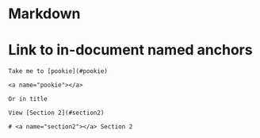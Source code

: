 # Markdown

# Link to in-document named anchors

```
Take me to [pookie](#pookie)

<a name="pookie"></a>

Or in title

View [Section 2](#section2)

# <a name="section2"></a> Section 2
```
